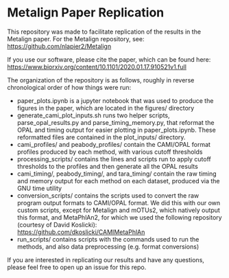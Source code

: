# Metalign Paper Replication

This repository was made to facilitate replication of the results in the Metalign paper. For the Metalign repository, see: https://github.com/nlapier2/Metalign

If you use our software, please cite the paper, which can be found here: https://www.biorxiv.org/content/10.1101/2020.01.17.910521v1.full


The organization of the repository is as follows, roughly in reverse chronological order of how things were run:
* paper_plots.ipynb is a jupyter notebook that was used to produce the figures in the paper, which are located in the figures/ directory
* generate_cami_plot_inputs.sh runs two helper scripts, parse_opal_results.py and parse_timing_memory.py, that reformat the OPAL and timing output for easier plotting in paper_plots.ipynb. These reformatted files are contained in the plot_inputs/ directory.
* cami_profiles/ and peabody_profiles/ contain the CAMI/OPAL format profiles produced by each method, with various cutoff thresholds
* processing_scripts/ contains the lines and scripts run to apply cutoff thresholds to the profiles and then generate all the OPAL results
* cami_timing/, peabody_timing/, and tara_timing/ contain the raw timing and memory output for each method on each dataset, produced via the GNU time utility
* conversion_scripts/ contains the scripts used to convert the raw program output formats to CAMI/OPAL format. We did this with our own custom scripts, except for Metalign and mOTUs2, which natively output this format, and MetaPhlAn2, for which we used the following repository (courtesy of David Koslicki): https://github.com/dkoslicki/CAMIMetaPhlAn
* run_scripts/ contains scripts with the commands used to run the methods, and also data preprocessing (e.g. format conversions)

If you are interested in replicating our results and have any questions, please feel free to open up an issue for this repo.
